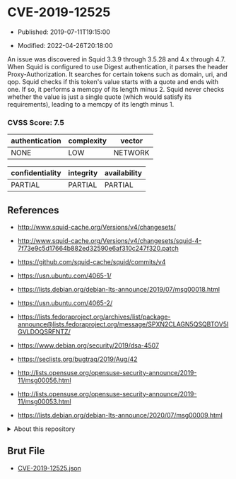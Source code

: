 # CVE-2019-12525

- Published: 2019-07-11T19:15:00

- Modified: 2022-04-26T20:18:00

An issue was discovered in Squid 3.3.9 through 3.5.28 and 4.x through 4.7. When Squid is configured to use Digest authentication, it parses the header Proxy-Authorization. It searches for certain tokens such as domain, uri, and qop. Squid checks if this token's value starts with a quote and ends with one. If so, it performs a memcpy of its length minus 2. Squid never checks whether the value is just a single quote (which would satisfy its requirements), leading to a memcpy of its length minus 1.

### CVSS Score: **7.5**

| authentication | complexity | vector |
| --- | --- | --- |
| NONE | LOW | NETWORK |

| confidentiality | integrity | availability |
| --- | --- | --- |
| PARTIAL | PARTIAL | PARTIAL |

## References

* http://www.squid-cache.org/Versions/v4/changesets/

* http://www.squid-cache.org/Versions/v4/changesets/squid-4-7f73e9c5d17664b882ed32590e6af310c247f320.patch

* https://github.com/squid-cache/squid/commits/v4

* https://usn.ubuntu.com/4065-1/

* https://lists.debian.org/debian-lts-announce/2019/07/msg00018.html

* https://usn.ubuntu.com/4065-2/

* https://lists.fedoraproject.org/archives/list/package-announce@lists.fedoraproject.org/message/SPXN2CLAGN5QSQBTOV5IGVLDOQSRFNTZ/

* https://www.debian.org/security/2019/dsa-4507

* https://seclists.org/bugtraq/2019/Aug/42

* http://lists.opensuse.org/opensuse-security-announce/2019-11/msg00056.html

* http://lists.opensuse.org/opensuse-security-announce/2019-11/msg00053.html

* https://lists.debian.org/debian-lts-announce/2020/07/msg00009.html

<details>
<summary>About this repository</summary> 

  This repository is part of the project [Live Hack CVE](https://github.com/Live-Hack-CVE). Main website can be found [www.live-hack.org](https://www.live-hack.org) 
  
  Made by [Sn0wAlice](https://github.com/Sn0wAlice) for the people that care about security and need to have a feed of the latest CVEs. Hope you enjoy it, don't forget to star the repo and follow me on [Twitter](https://twitter.com/Sn0wAlice) and [Github](https://github.com/Sn0wAlice). And that is my [personnal website](https://www.alice-snow.me/)

  - [Home Page](https://github.com/Live-Hack-CVE)
  - [Framework](https://github.com/Live-Hack-CVE/cve-framework)
  - [CVE database](https://github.com/Live-Hack-CVE/full_database)
  - [Changelog](https://github.com/Live-Hack-CVE/Changelog)
</details>

## Brut File

* [CVE-2019-12525.json](https://raw.githubusercontent.com/Live-Hack-CVE/full_database/main/cves/2019/CVE-2019-12525.json)

